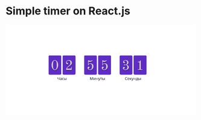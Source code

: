 # Simple timer on React.js

![Иллюстрация к проекту](https://github.com/Vladimirch1397/React-timer/raw/master/screenshots/timer.png)
